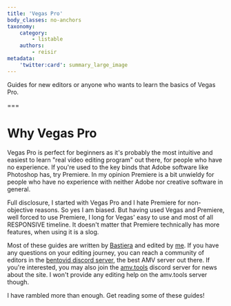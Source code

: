 ```yaml
---
title: 'Vegas Pro'
body_classes: no-anchors
taxonomy:
    category:
        - listable
    authors:
        - reisir
metadata:
    'twitter:card': summary_large_image
---
```


Guides for new editors or anyone who wants to learn the basics of Vegas Pro.

===

# Why Vegas Pro

Vegas Pro is perfect for beginners as it's probably the most intuitive and easiest to learn "real video editing program" out there, for people who have no experience. If you're used to the key binds that Adobe software like Photoshop has, try Premiere. In my opinion Premiere is a bit unwieldy for people who have no experience with neither Adobe nor creative software in general.

Full disclosure, I started with Vegas Pro and I hate Premiere for non-objective reasons. So yes I am biased. But having used Vegas and Premiere, well forced to use Premiere, I long for Vegas' easy to use and most of all RESPONSIVE timeline. It doesn't matter that Premiere technically has more features, when using it is a slog.

Most of these guides are written by [Bastiera](/bastiera) and edited by [me](/reisir). If you have any questions on your editing journey, you can reach a community of editors in the [bentovid discord server](https://bentovid.com), the best AMV server out there. If you're interested, you may also join the [amv.tools](/discord) discord server for news about the site. I won't provide any editing help on the amv.tools server though.

I have rambled more than enough. Get reading some of these guides!